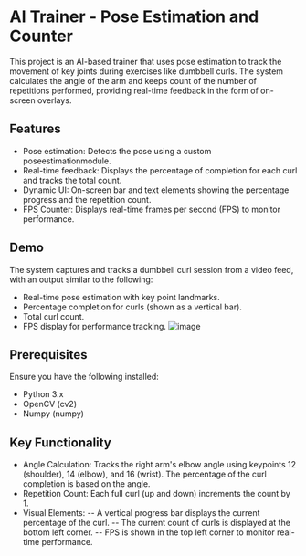 # AI Trainer - Pose Estimation and Counter

This project is an AI-based trainer that uses pose estimation to track the movement of key joints during exercises like dumbbell curls. The system calculates the angle of the arm and keeps count of the number of repetitions performed, providing real-time feedback in the form of on-screen overlays.

## Features
- Pose estimation: Detects the pose using a custom poseestimationmodule.
- Real-time feedback: Displays the percentage of completion for each curl and tracks the total count.
- Dynamic UI: On-screen bar and text elements showing the percentage progress and the repetition count.
- FPS Counter: Displays real-time frames per second (FPS) to monitor performance.

## Demo
The system captures and tracks a dumbbell curl session from a video feed, with an output similar to the following:
- Real-time pose estimation with key point landmarks.
- Percentage completion for curls (shown as a vertical bar).
- Total curl count.
- FPS display for performance tracking.
  ![image](https://github.com/user-attachments/assets/3d27ce9c-31c4-42cd-a207-a97a040e742f)


## Prerequisites
Ensure you have the following installed:
- Python 3.x
- OpenCV (cv2)
- Numpy (numpy)

## Key Functionality
- Angle Calculation: Tracks the right arm's elbow angle using keypoints 12 (shoulder), 14 (elbow), and 16 (wrist). The percentage of the curl completion is based on the angle.
- Repetition Count: Each full curl (up and down) increments the count by 1.
- Visual Elements:
-- A vertical progress bar displays the current percentage of the curl.
-- The current count of curls is displayed at the bottom left corner.
-- FPS is shown in the top left corner to monitor real-time performance.
